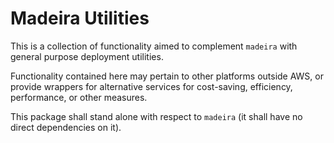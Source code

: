# Madeira Utilities

This is a collection of functionality aimed to complement `madeira` with general purpose deployment utilities.

Functionality contained here may pertain to other platforms outside AWS, or provide wrappers for alternative services
for cost-saving, efficiency, performance, or other measures.

This package shall stand alone with respect to `madeira` (it shall have no direct dependencies on it).